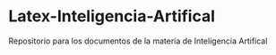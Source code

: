 # Latex-Inteligencia-Artifical
Repositorio para los documentos de la materia de Inteligencia Artifical
